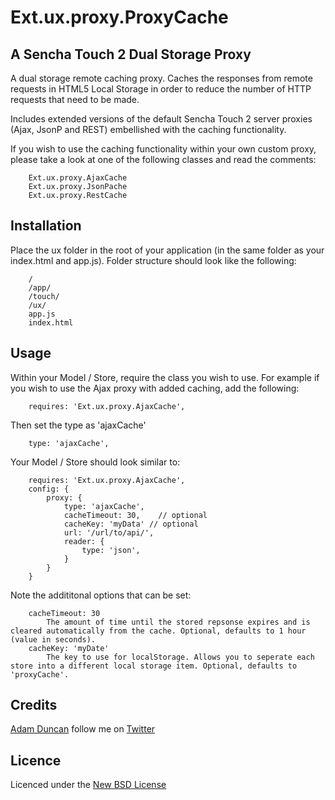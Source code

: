 # Ext.ux.proxy.ProxyCache
## A Sencha Touch 2 Dual Storage Proxy

A dual storage remote caching proxy. Caches the responses from remote requests in HTML5 Local Storage in order to reduce the number of HTTP requests that need to be made.

Includes extended versions of the default Sencha Touch 2 server proxies (Ajax, JsonP and REST) embellished with the caching functionality.

If you wish to use the caching functionality within your own custom proxy, please take a look at one of the following classes and read the comments:
		
		Ext.ux.proxy.AjaxCache
		Ext.ux.proxy.JsonPache
		Ext.ux.proxy.RestCache

## Installation

Place the ux folder in the root of your application (in the same folder as your index.html and app.js).
Folder structure should look like the following:

		/
		/app/
		/touch/
		/ux/
		app.js
		index.html

## Usage

Within your Model / Store, require the class you wish to use.
For example if you wish to use the Ajax proxy with added caching, add the following:

		requires: 'Ext.ux.proxy.AjaxCache',

Then set the type as 'ajaxCache'
	
		type: 'ajaxCache',    

Your Model / Store should look similar to:

		requires: 'Ext.ux.proxy.AjaxCache',
		config:	{
			proxy: {
				type: 'ajaxCache',
				cacheTimeout: 30,	 // optional
				cacheKey: 'myData' // optional
				url: '/url/to/api/',
				reader: {
					type: 'json',
				}
			}
		}

Note the addititonal options that can be set:

		cacheTimeout: 30
			The amount of time until the stored repsonse expires and is cleared automatically from the cache. Optional, defaults to 1 hour (value in seconds).
		cacheKey: 'myDate'
			The key to use for localStorage. Allows you to seperate each store into a different local storage item. Optional, defaults to 'proxyCache'.

## Credits

[Adam Duncan](https://github.com/aduncan88) follow me on [Twitter](http://twitter.com/ajduncan88)

## Licence
Licenced under the [New BSD License](http://opensource.org/licenses/bsd-license.php)